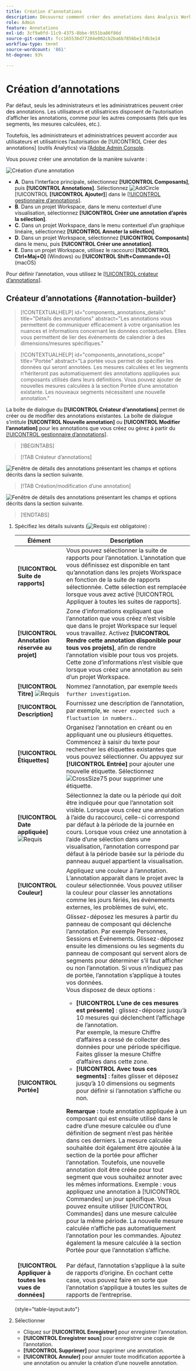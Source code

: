 ```yaml
---
title: Création d’annotations
description: Découvrez comment créer des annotations dans Analysis Workspace.
role: Admin
feature: Annotations
exl-id: 3cf9a0fd-11c9-4375-8bbe-9551ba86f86d
source-git-commit: fcc165536d77284e002cb2ba6b7856be1fdb3e14
workflow-type: tm+mt
source-wordcount: '861'
ht-degree: 93%

---
```


# Création d’annotations

Par défaut, seuls les administrateurs et les administratrices peuvent créer des annotations. Les utilisateurs et utilisatrices disposent de l’autorisation d’afficher les annotations, comme pour les autres composants (tels que les segments, les mesures calculées, etc.).


Toutefois, les administrateurs et administratrices peuvent accorder aux utilisateurs et utilisatrices l’autorisation de [!UICONTROL Créer des annotations] (outils Analytics) via l’[Adobe Admin Console](/help/admin/admin-console/permissions/analytics-tools.md).

Vous pouvez créer une annotation de la manière suivante :

![Création d’une annotation](assets/create-annotation.png)

* **A**. Dans l’interface principale, sélectionnez **[!UICONTROL Composants]**, puis **[!UICONTROL Annotations]**. Sélectionnez ![AddCircle](/help/assets/icons/AddCircle.svg) [!UICONTROL **[!UICONTROL Ajouter]**] dans le [[!UICONTROL gestionnaire d’annotations]](/help/analyze/analysis-workspace/components/annotations/manage-annotations.md).
* **B**. Dans un projet Workspace, dans le menu contextuel d’une visualisation, sélectionnez **[!UICONTROL Créer une annotation d’après la sélection]**.
* **C**. Dans un projet Workspace, dans le menu contextuel d’un graphique linéaire, sélectionnez **[!UICONTROL Annoter la sélection]**.
* **D**. Dans un projet Workspace, sélectionnez **[!UICONTROL Composants]** dans le menu, puis **[!UICONTROL Créer une annotation]**.
* **E**.  Dans un projet Workspace, utilisez le raccourci **[!UICONTROL Ctrl+Maj+O]** (Windows) ou **[!UICONTROL Shift+Commande+O]** (macOS)

Pour définir l’annotation, vous utilisez le [[!UICONTROL créateur d’annotations]](#annotation-builder).



## Créateur d’annotations {#annotation-builder}

>[!CONTEXTUALHELP]
>id="components_annotations_details"
>title="Détails des annotations"
>abstract="Les annotations vous permettent de communiquer efficacement à votre organisation les nuances et informations concernant les données contextuelles. Elles vous permettent de lier des événements de calendrier à des dimensions/mesures spécifiques."

>[!CONTEXTUALHELP]
>id="components_annotations_scope"
>title="Portée"
>abstract="La portée vous permet de spécifier les données qui seront annotées. Les mesures calculées et les segments n’hériteront pas automatiquement des annotations appliquées aux composants utilisés dans leurs définitions. Vous pouvez ajouter de nouvelles mesures calculées à la section Portée d’une annotation existante. Les nouveaux segments nécessitent une nouvelle annotation."



La boîte de dialogue du **[!UICONTROL Créateur d’annotations]** permet de créer ou de modifier des annotations existantes. La boîte de dialogue s’intitule **[!UICONTROL Nouvelle annotation]** ou **[!UICONTROL Modifier l’annotation]** pour les annotations que vous créez ou gérez à partir du [[!UICONTROL gestionnaire d’annotations]](/help/analyze/analysis-workspace/components/annotations/manage-annotations.md).


>[!BEGINTABS]

>[!TAB Créateur d’annotations]

![Fenêtre de détails des annotations présentant les champs et options décrits dans la section suivante.](assets/annotation-builder.png)

>[!TAB Création/modification d’une annotation]

![Fenêtre de détails des annotations présentant les champs et options décrits dans la section suivante.](assets/create-edit-annotation.png)

>[!ENDTABS]

1. Spécifiez les détails suivants (![Requis](/help/assets/icons/Required.svg) est obligatoire) :

   | Élément | Description |
   | --- | --- |
   | **[!UICONTROL Suite de rapports]** | Vous pouvez sélectionner la suite de rapports pour l’annotation. L’annotation que vous définissez est disponible en tant qu’annotation dans les projets Workspace en fonction de la suite de rapports sélectionnée. Cette sélection est remplacée lorsque vous avez activé [!UICONTROL Appliquer à toutes les suites de rapports]. |
   | **[!UICONTROL Annotation réservée au projet]** | Zone d’informations expliquant que l’annotation que vous créez n’est visible que dans le projet Workspace sur lequel vous travaillez. Activez **[!UICONTROL Rendre cette annotation disponible pour tous vos projets]**, afin de rendre l’annotation visible pour tous vos projets. Cette zone d’informations n’est visible que lorsque vous créez une annotation au sein d’un projet Workspace. |
   | **[!UICONTROL Titre]** ![Requis](/help/assets/icons/Required.svg) | Nommez l’annotation, par exemple `Needs further investigation`. |
   | **[!UICONTROL Description]** | Fournissez une description de l’annotation, par exemple, `We never expected such a fluctuation in numbers.`. |
   | **[!UICONTROL Étiquettes]** | Organisez l’annotation en créant ou en appliquant une ou plusieurs étiquettes. Commencez à saisir du texte pour rechercher les étiquettes existantes que vous pouvez sélectionner. Ou appuyez sur **[!UICONTROL Entrée]** pour ajouter une nouvelle étiquette. Sélectionnez ![CrossSize75](/help/assets/icons/CrossSize75.svg) pour supprimer une étiquette. |
   | **[!UICONTROL Date appliquée]** ![Requis](/help/assets/icons/Required.svg) | Sélectionnez la date ou la période qui doit être indiquée pour que l’annotation soit visible. Lorsque vous créez une annotation à l’aide du raccourci, celle-ci correspond par défaut à la période de la journée en cours. Lorsque vous créez une annotation à l’aide d’une sélection dans une visualisation, l’annotation correspond par défaut à la période basée sur la période du panneau auquel appartient la visualisation. |
   | **[!UICONTROL Couleur]** | Appliquez une couleur à l’annotation. L’annotation apparaît dans le projet avec la couleur sélectionnée. Vous pouvez utiliser la couleur pour classer les annotations comme les jours fériés, les événements externes, les problèmes de suivi, etc. |
   | **[!UICONTROL Portée]** | Glissez-déposez les mesures à partir du panneau de composant qui déclenche l’annotation. Par exemple Personnes, Sessions et Événements. Glissez-déposez ensuite les dimensions ou les segments du panneau de composant qui servent alors de segments pour déterminer s’il faut afficher ou non l’annotation. Si vous n’indiquez pas de portée, l’annotation s’applique à toutes vos données. <br/>Vous disposez de deux options :<ul><li>**[!UICONTROL L’une de ces mesures est présente]** : glissez-déposez jusqu’à 10 mesures qui déclenchent l’affichage de l’annotation.<br/>Par exemple, la mesure Chiffre d’affaires a cessé de collecter des données pour une période spécifique. Faites glisser la mesure Chiffre d’affaires dans cette zone.</li><li>**[!UICONTROL Avec tous ces segments]** : faites glisser et déposez jusqu’à 10 dimensions ou segments pour définir si l’annotation s’affiche ou non.</li></ul><p><p>**Remarque :** toute annotation appliquée à un composant qui est ensuite utilisé dans le cadre d’une mesure calculée ou d’une définition de segment n’est pas héritée dans ces derniers. La mesure calculée souhaitée doit également être ajoutée à la section de la portée pour afficher l’annotation. Toutefois, une nouvelle annotation doit être créée pour tout segment que vous souhaitez annoter avec les mêmes informations. Exemple : vous appliquez une annotation à [!UICONTROL Commandes] un jour spécifique. Vous pouvez ensuite utiliser [!UICONTROL Commandes] dans une mesure calculée pour la même période. La nouvelle mesure calculée n’affiche pas automatiquement l’annotation pour les commandes. Ajoutez également la mesure calculée à la section Portée pour que l’annotation s’affiche. |
   | **[!UICONTROL Appliquer à toutes les vues de données]** | Par défaut, l’annotation s’applique à la suite de rapports d’origine. En cochant cette case, vous pouvez faire en sorte que l’annotation s’applique à toutes les suites de rapports de l’entreprise. |

   {style="table-layout:auto"}

1. Sélectionner
   * Cliquez sur **[!UICONTROL Enregistrer]** pour enregistrer l’annotation.
   * **[!UICONTROL Enregistrer sous]** pour enregistrer une copie de l’annotation.
   * **[!UICONTROL Supprimer]** pour supprimer une annotation.
   * **[!UICONTROL Annuler]** pour annuler toute modification apportée à une annotation ou annuler la création d’une nouvelle annotation.
